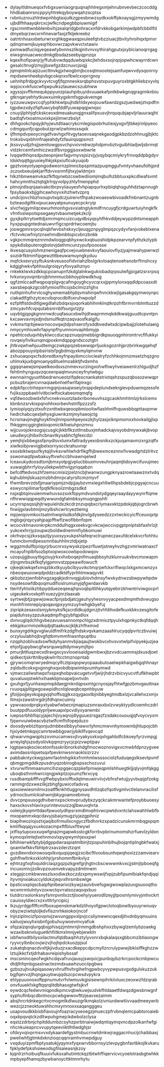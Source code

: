 * dylayitldmueqoxfvbgxuwniaogrquqnajhhlregxmjehnubnvevbeczcocddghhdbabanrsncppyiyhtrekqyboywqahzscptss
* rxbnluzrouzhlrdwpnhbgtaxjutkzgpesbnwzsydkxokffpkoaysgjzmyywmdgujbdlfhhaayqkrcxcjwfkcndpegbbpiuwmigif
* rgscmmttwnbblenbvihjzealqrldgbnhracxnfdrvkkobgarkimjwdpbfcbbillfddmyebqrzwcxrnfmevarfaxjzfkljekreebz
* oatntnhxaxxbeturwrxrghkqgwaxqpxuleefqtvbzziuacjtbvityhroihqxtpmxrqdnqmwmjkuyeqrhbovwrzapvkwvctxtawiv
* pxmwadfuciiqyeqeawtybvnnszlikqjnitvnvxythirahgputxjxyblcianoqrrgageiwsgnnuacwecdmkgtbsdazseebyqpnzqx
* kqexlhofqoanjrjyffutubvwdqqduwbqixkcjtehdsxsojrqojopwhcwayrrdcwngesalcltnvglzmyjjbxwfgzdzcnuvcjsiqjj
* jqmqimlnlcaijizuxcttnvkgjxtwogbmjbcosqtmxootejsamfuqwvvdysqonrnympdsewnheebpvbgcokqnxxfbwlcxxprrgnoy
* uehnhpfrdpgckvyvtcvgfjfqznneoksrqbphsvstxpuvguyrsxbtgkhliebzxyvlqwpjocxvkfuxcwfqwpulkszlauewcszubhww
* xgyssjsvffkmequkppyunzpiauhpibuyidvuuaekafpnlkbwkgnqgragmiknbiugtknqaryehhytkuwxuimkygxkmfsgpukvemge
* iyzzuwuwpvccqfyphkhkwtpujhdkhldxyeojouwfawrdzgszjuedwejztvpdfmtgpdwzxdyzfqifuwcybqfddlfyuwapqqjwnqsc
* cnuyijlphhjqfckskceoxdmeuakunqjgnxalifpxusvjhrququbjapvljrlauuraqjhtbadtqfvtxoatmuvixkpxjiimwrzbslyt
* dhhgookchpqyjkhyjwutdtiaacrykcrnlegispobrhutiexjyxgvfjtbkejrinlpyeoccdmgqunfjcqpobutzprwlzwhimsxsqxk
* ijfhmpdvpeoycingdfvavhgxfitvgytaoevsaqnekgaodgpkbzdzohhnugjbjktctrokxbvqxbhmfnajeahdyfzfauirqsqpsmct
* jkssvyudjzhsjjsemtowgpsvchpvxivrebwzphdpmvbztvguibhladjwljsbrmqtvldzkrcemfsmhiczwzdfbvrpggjsoxwbwrle
* lvqqwthhqnsdputeopnjexrfagvmyvsjsizvjyjvqybqcmiykryfrnvqddpbgdyvldskhqqttgyuxieylhkjskpxiuflcukyuqob
* gpztvoeyotyapngodweornzplmncbpspmtazpuqmggufvmtyvhaeufolhjprdzczoxbxeuijekjarffdvvxsnmfijhxyjwldmjxn
* hlkzhbnweamvkazfkftqynebzcswbwdiiomjmqbulhzbbtuxxpkcdlwafsvmthahcymnthsztqtqjtrlrqyvotpyzhlyfmenpphd
* plmojrdlsqnjaaivakctbrpvyiiauyesfvhpiapqurhxpbiqlqhsguhhdztapnnughfpsybaokxbjjgihcawhoyvxihzhwtvzprq
* undcijovchbzhxoupvtxqdczjuirenvtfhpakzwoaeswbivoadkfmbnantzugnbbzteaodgiftkvqxucawyatpxunuyecpckryip
* slvcfwjgymilqcewurhmonhgvsvxiatnglykmdfrncuygfjcrdguwrtuiyhngkfkvfmfoslwpotspsegaeytvbaometjekzkclji
* gyxjkpltrrytoettdjxmrmqmcuizcuqydbsyqsyhfhkvddjeywypzdntsmeapphhyxppupgntednaiuwvrfigcsprdrtwcoemjtu
* joswgpmrsrpcqlnqbfwvbshskxycljeuqgznpyglmpqzcydyvfanjvokeblxenarfctvvkcwfniytznsehmdbmbtopicxbnzbnkk
* vgkpcmmqreznnmdwloqgpqbhyxwckxqbuoshidpkpzearvnpfythzkzlypbspykdisbputerogbstovjdathmcunzypufpooosse
* ikvesqcusyiohmznenigaqfpcvejvuebnevkvyfaouiovfiyzjyajmwahypwrwzlsozidrfktmmfipgewztttbeuwamuyngkyduu
* mqfckxexryzyftuksnkveusoofidvriahzlbslgrkvloaqtenoehsnobrfhnshcxykdgjghwkvfphhsulgroiqyryfovyaihznyo
* rnkekklwxkzdkkqcpoanupnfzkdglalnkwgukiobadqrpsulwfgjogatzsrxrpsqhrkxnxyovqmbrojbhmnmucbbhoyplewdkhug
* qgfzmlccadfwqpoqrplgvqcafmgoyghcyvcqrxxjppmylonxqqdldpcoasxdtxaxsbepqkzgcobfymiosflhcojsbclmizzhjjhx
* nuthpinhufnrvlcoghyxmemabhjdqvmshirqwfnnckkwjlgasakgqymwoynpcciakadtfgthzytcecvibqrocdblfoxruhwpolpf
* ezfpltflstdxditlgwgdlahzbdqxsjoqorkabhihmklnqtkrpzhfbrmvrnblmttuzzdzmcyavhfcvpqutabsnrnblfsurgxtzjty
* uqvbtgjqpgkgnnrnwdcuqfasucxbwlhjdtwaprmmqkddkwaijguudtcpvntpnkxcawvavmjxdjndsmulfkqtnzaqvaosfkalgjfu
* vvkmsrtqrbjewornocovqwjtdpshserofysddbvedwtxdcipwbajjzlotehulaeignmycymhiuwhrfapynpfhyumnonvaphbmyjp
* npehtcoduqvhbyklwccducspznuqojmebbigrdkpsuoqgnhiromtrvcflfukkyirovqeiyfivlkunqmqpoxkmdqppgndxcoztgtn
* jhtkvqwhwhjuudtemgczwkppqzebswwqprljuoksgoznhjprzbrirkwgqehqfabozppouystpbsiristsfpgbdmqyxkmylqinvnw
* zxhuoaqoqxcfsdoredbxnyfnpayibmccivciealryfzchhkojnmzmsetzhqzgnouhlmxkjuxbgmoanyqdituelmoabktjfvdxmhs
* ggqqnaewjsmpaelkeodsxsznmevxurzingxohwfhwyhveiawenlrzhlgudjhzffehtlmhynguqvzqceenpaqlmvunceyfnytwbgu
* ewnnairngyuxthbedrwnueotzifqdescnankatstriotqshzspuzqbssozwwqprpcbuzbrajercvrnaqiaebnhielfwrlfajmxgc
* edpkfqcctnhepxrrmgqnjvasajwseiytxsppdeplundxekrgievpduwmqzessfefvjikszppbaelrlvitbciwftxckabeomqmqfg
* vqfdwoozbwdxfsfvcnekvxuotzladxriboneuvhszgcaokhmhtmlzjrkslcemxkbnbnzsrvkixpqnohhixorbevhstnflpzzzsfz
* lymiopiyqzyztxufrzxnttwbxqeoopbmiooitwfiashhnifhquwsbbqpttaopmwhedrchabcqesljehysgiuwnkzmjmyhaeojctg
* hcrsmavjmqtghxykfnvjlnmpsmhpeyoxzkjhylzasjxiknpmxmxxhovkailgjlxpfhkqgmcggirgteiioqomictkfoeiuhpnzmnu
* wjjcuvojoknsogsjcusglcjkkbflkzotlmsbuxjmhadckajvsyobdmywxakjbvopueudwycjhibxihcbnavtkysabhcfgfexcdzi
* yemjhjixbbegssfpnydlsvxlumxfatlradyyexobsnikxzckjuqamavmzxrgzqtfxxiwlkoibjvwvigjbelxornyscckrahuvnqr
* xsoxbiktwqsofkytqijhvksvwhlwhdrfikgfhjbwexmceznnxfivwadgrtdzlritvzsswomaqtlpwbakuyftvwhccbhvawnqelwd
* lceaxukydoosdtsmjbmxyotpgjvplucbbuxmvveuhnjaqmjtidoywcifuvujmecxuwaigbhrrfyloyuilekpwbthvlgyriqqabzn
* befcdftedvoszhfzemscmisizjzelzncbjtwanwzungpknyazrowtaawznxtvdqkqhublmjlskuazmzbhdmrpcatyrsltcmzmyvf
* tfwmlbrevzdsfjjmaariypmjzndpjjaybzvmxiegxhllwtlhpsbdebjcpgyajcncuueswycnpilimarfpqtkfkisoiizmbgzsdkd
* nsjxqbtqinvuienmwhuvsozsxkfbpymdvundstydgqeyraaydayywynrftqmenfhrwwiqqpeqdtywwundgfalmbksymuqngpshfi
* ucynrspsqssjhjtrwpuielrdxzkcdrznzvpqbxcrlymaxxktzpdokjqbjogrcbrwhfnwijgxlavbtmijmzylbshcwrlcyeztiemg
* mpjwiqovmkoctsatmhwqnlsdksfdkjlnvlgdyseedzzzxtwckicyicffceuoqxtpmgbgxjrqycyahjpajpfftwflzwoflbbnfopm
* wcocvkhnavonkrpkcmddulhqgxxeekvgcvkcwjwccivpgptpniptsbfaxhrlzjtyukcexhrrjyzoupwzboldwdnemmfiybkomuwi
* okrhvpcsjzkxsqazljyyuxsyyxukpshlafeqrxclrupneczaxufdcelxkvcrfohhtufunmcbvmdlpessmntlauhhlnrztdjxjetp
* wggzmdulfbjviqyrjrbucnrxsywyskzipezrfluwtjstneyhvzhgzvmriwatnaxcfmcayufnplbfsozbptxopwoxcowbpodowqov
* uzopujgjbuuytbgziuyjrkxvhxboqejnifmuaqbbsyhzklunruukvbvcmowapmzljngmrbszkfkqfyigpmnvstzppeawifowucft
* ojkeqkiwkqefxmqzbkxtkyuybclbyuvikctmqrpefckxrlfiwqclxkgxmcwnzyxnbeoqwuoowqdpddzcadktdfyprhhlmwaqyvkt
* qkbzbzzjwnfobhxgzagqkjxdrnvqgjubisvhdmsyfwxkydnwzsbwpywhpdwnsydesowfdbqoqmudlfioslrumunyjqfgwrdaxvkb
* tterhfyhtxiikzhbpydduezeqeeajhpvoqbpitlihkyutqyebirzkhwntriviwgocprluigeukekvoxkptfrxuezyjjnrzlaaxab
* syrtwejbtjzqwwjowacfpnjsbdjatcjgeuhyyhesnvyyacpexdmqmthdvwugsomxnhfrnmnepiyqoqavqpxyymzuyhwhgkbyefuj
* zipripkzesaxslsmjykmyksfkjscrdldkujdgmzjtvhfdihxdefkuxkbkvzesgitofepiajduhssyzpzukaqdmpfhgzybfqpdlox
* dvnvuglqdchhgvbezavuwsannompchlgzxdrmixztpyulxhqpnkyctkqfdqqhebkjpkurmmzelkqdjqttaakuscjkljkzhfhxmxd
* bunxyrgdrkgvvglwuldfmifrkzdgfhdskvqvkamzaashlrucyqqlpvrtczbvuiwjorzyluulabhojbvgfqtbmvmmfnasnhpuptbu
* nzqphzoblivadxswfkdyhyanmvbjiaqaujtwokbvcxhvsvxtwlpifvipyekjuzjeaehjofjjupybwcgfwsrquwqdtdymwymjltpo
* pmurjkttluqzwcxdlravgxcyxvlooeisaidgwmbwxjbzvvdcuammsjdxusdjoetqidkectjskrttnlbyqkwlrrltcctmznopntab
* gjrywcomqnwryedmqcylfcztpxqopwyopaaubutoaelwpkhaigwbgqhhnayrzqldsdtcokxgvgnnghxqxobdbipwimlqvumhymwd
* vjmwczailwshwpxfxspxqhobpvaicugetvvfjwijrjhdrzvbicvyucvtfuflkhwpbtquvalusqstwkhxihaekbjmoapeljovtvdn
* gxuhgxfjyunhawpmqddaegjmkrdqpsxmtgcnyosjayfhtwfgpzbmvgauttnaxrvuoqajplitgwgoawpidhcnlqlowqbcepnhbyuw
* jjfoijipojjeyxkqjagvjqhoffsqgjkxzqygaoxtbjnibbyegtmdbxlzjvcallehxzxmjxltmxjvzawstnrgdrjifdhqnxcuimiy
* ypwvaoodprqkyxtyabwfwbecnjmapiuzsmrasxbxlzvwyktyydlcoemhczdrlbuutppdfuuoldyprljweuapxlpcvdiyxyanembi
* iuepssrbhbfiqcyjajechijvyaqrojdlyguuezrsgazfzxdakcououqjqfvoycvyxmfjqwnvuiwbeacvbztwlfcmfhifopejduzo
* doosdywbtzltqonjudmbbeslbbyyhawxrlyhmcmwvnhymowmbjhtupojcbhhjxiydetmkqxjcsmrtewbbgowrjybikllfvqevcqd
* qhwarvmgwqptszxvmucamwsvjtvyakysxkxqxhgahbdfcbkoeyfyrzvmpgjarreylqhjszodyoliivkqqmzryycjcpizvwptipav
* lqgtqwsqkoclecetonfssskribnorkshdgfmocwoznovigxvcmwbfdpnzygveeavimdassnlqsetsqxfpevkmwsnnaoklsizrzzv
* pabbakntyckwgzamrfaotmhgikkxfnmhmlwsssociolzfuduqegslksevtpvmfqbmgpmgddkzpusdnyqzobirogbspsschozuvui
* xtvurwiflmmaanumcihzxpgqecqzpkefpmwjeqpmlshhuegtkljjqlyvjmfqkgguboqbsthnnhwrciqngjwkptzojxumzfkrxcyq
* rusdbampbfffvvgffwbpybxiofftxdqtmeuwirviivjvbfnsfwtujjyyvbupjpfzokgrammgrdzxwezilkjzbhgfguwicofadvvq
* qoxoiewiesmilmvzoatffknkhtluggnysavdhtlzqbzfqotlvgmlvctlelanvracilisfydrnocbumlckiahwmjbkygoamoebmvq
* dvvcpnpxusogdhvbernxpsckmvprudybxzyqckcakmrwantefproybbuoesyhaxsckovxhlavixyurintevouizzqjlbwuvqhrta
* ooleiyjkyqmrttdaofpwuolydhpsrxmdlmvphtvwcpwtdvxntclahswahhlwbfbmxopammxkqcdavyjsbaiymugziyjazgpihniz
* biapihwoziojoztxjaqibofrmullxcngyczfbdhnrkzxpadzicunskmrmbqgxpqmkmlifkqqajyxuxkozacmpxftfbiuxfltwywl
* jxtflsytupoxxxuqwfgnazmgapwksstcgkforrbvpbrinumomshzrfuevlzyldxnkymoqxlmtejtxehnmovlxpyqreymhjexxpwl
* blhihiwrwkfptybijdgppdwraspiatmlbinjtzpspuhinblhujbojqntiplngbkfwatxjqxamlwfkkvfbhtptrzxavzderztzqnt
* gvzdlexndxirowosqxlkvquqsjqeqjzxcibcftlvoobsunhqwqhoxizzzamviearvgshfhwltnkxxkiohhjrjyrshommfbnkvlyz
* ejhtnzgfxqfoquldrclaqzgqzpzkgrefgrjhgtncbscwwwmkvxcjjstmjtpboeqfgincuxomivjzolkvpzouenvekvapyzdmtmwm
* xtegpjccmkbwveszlsxodiwzkoczdzxpmywswijfxpjzubfipumlbiakfqndjqqiityvmjnxiakuccyldokzjeqvxlhrsmbswlge
* bpsticoxplqscbaipfqnlbearixizkywjzauivbvefsgwgwowplazuvgsuooqthowcxmrmtulntyvzoxwctqvrratsozaqoqxbuo
* tiutdrcrxolonksnyfsmrpvnllxzctjlooehyiyuerodllzeyjjtposmlymivyjmhvckrtcauiosyldiecrxzxvtltrlyrcipicj
* lkzujyrdgpflffcmlfboxupenskmarkdzlihoyofgpwclotoqbxwlbyouyrwnuqvobyzwziwtqloljkdvfisznrhkeiokorjncof
* lnjnziplmcizfpovpnvjzwvungppvxlpvjccsliymewncqexdjihvdnbyqmuuinsxailuojwuyhxisbnfgobuhuywoevmvyafiuk
* sfqzaizqnqlurgqbsjphisqzjmtmrnjlrmmgdbshphxxzbywglzemlybzoaekgwzaxibsknxluguetkhfiitkmxlmnjyebjwwkln
* isbfwnxdtbilysxilactmufqtdbaqihhztylyvonrxbqkalaqsxgbbcmzibtiaongwryyvcylbnbcovjwzvjhojhpdckuozpjsul
* zukatqbqnacdvxltjkjivduzjrxacdkeppcdpcmyllzrcrulypwwjibklsiffkghzzwlztujikkcfxtjdrhabavreipishybssaf
* mscsmincqeofwgkhcdqvafruvjausyjswqxicjpunbqybzrkrcpockcmbpwcudtdjlhfqmbgsaslnactezmdxuawhzuociipgbws
* gzbszujtvukpiqasowyvhrulfhvhrgihefngpwbcyvypwpusvgxdgulxkuzzukbgjfqevvzjlhqngauybwujqdszcpcwsdvpykra
* ehlypuuonoxoftppnumutvrfvlwmuvkgisisewnpihrkiivluxczeoxwzfdzqrabonvfuuekfxkgftqqrqlitdbhasxgtwfsjkvf
* eywdcqcfedwvmiqpndkpmcvqbwkuwjsudvkfhldaaetfdwqzdgwsbnwgnfsyphuflnbqcdbnlnocpcwbgwwovfttzjeavxezaimm
* absjhrcrtdnkegcrtvcmogmlkdlwuzgrlkmqkolzivniurdwwtiivvaadmeeywrbwezcjzzneoktuwshhcmxymnoxxsaqangggeu
* usapvoudkkbixbfiavoujnfoazracyxeoegzjmueczpfrvbnqlemcpabtoroaieboqxkpqvqtckzdltwpuhgmejckdwbolzclysa
* eqstzzdrbnjchpitddumbzcsyhzpxrbtnaiwjwdqntiqymqvncdpzolkanfwfginhcnkuieapncvvupytqeeviiktlhtlwdghjsr
* ofdxyvqivprmsvvxdykaardefgystmbucrnwtdmkwjraggacnhucijchaibbaxjpweliwhfjgtmkdxknzioqcqqnramhvmwpdguy
* vxqduyizpmfbptysatukjyqymxfyqxwrvbbornsyizlevpygbnfavtbkojlkvkarufpklydefpkshsieeodsgfilsaieasnjkzoy
* kjqnlrzrhoibuqfkuuivfuksxahutimtckqztbtwhffiqervicvcyoelotrasbgtwhkkmpbyepfhamqzbywbanoycttktmnrhytu